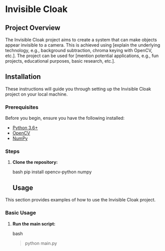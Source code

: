 # Invisible Cloak





## Project Overview

The Invisible Cloak project aims to create a system that can make objects appear invisible to a camera. This is achieved using [explain the underlying technology, e.g., background subtraction, chroma keying with OpenCV, etc.]. The project can be used for [mention potential applications, e.g., fun projects, educational purposes, basic research, etc.].

## Installation

These instructions will guide you through setting up the Invisible Cloak project on your local machine.

### Prerequisites

Before you begin, ensure you have the following installed:

*   [Python 3.6+](https://www.python.org/downloads/)
*   [OpenCV](https://opencv.org/releases/)
*   [NumPy](https://numpy.org/install/)

### Steps

1.  **Clone the repository:**

    bash
    pip install opencv-python numpy
    ## Usage

This section provides examples of how to use the Invisible Cloak project.

### Basic Usage

1.  **Run the main script:**

    bash
    > python main.py
    

